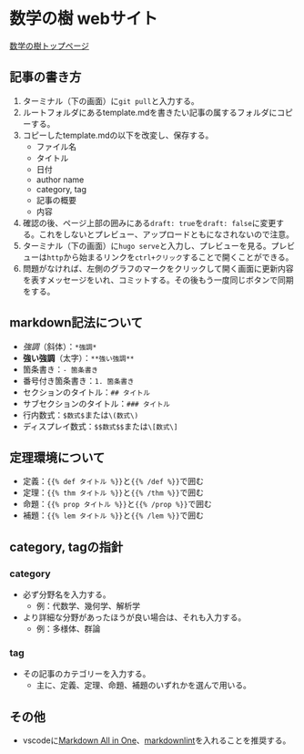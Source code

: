 # 数学の樹 webサイト

[数学の樹トップページ](https://arbormathematica.github.io/tree-of-math-project/)

## 記事の書き方

1. ターミナル（下の画面）に`git pull`と入力する。
2. ルートフォルダにあるtemplate.mdを書きたい記事の属するフォルダにコピーする。
3. コピーしたtemplate.mdの以下を改変し、保存する。
   - ファイル名
   - タイトル
   - 日付
   - author name
   - category, tag
   - 記事の概要
   - 内容
4. 確認の後、ページ上部の囲みにある`draft: true`を`draft: false`に変更する。これをしないとプレビュー、アップロードともになされないので注意。
5. ターミナル（下の画面）に`hugo serve`と入力し、プレビューを見る。プレビューは`http`から始まるリンクを`ctrl+クリック`することで開くことができる。
6. 問題がなければ、左側のグラフのマークをクリックして開く画面に更新内容を表すメッセージをいれ、コミットする。その後もう一度同じボタンで同期をする。

## markdown記法について

- *強調*（斜体）：`*強調*`
- **強い強調**（太字）：`**強い強調**`
- 箇条書き：`- 箇条書き`
- 番号付き箇条書き：`1. 箇条書き`
- セクションのタイトル：`## タイトル`
- サブセクションのタイトル：`### タイトル`
- 行内数式：`$数式$`または`\(数式\)`
- ディスプレイ数式：`$$数式$$`または`\[数式\]`

## 定理環境について

- 定義：`{{% def タイトル %}}`と`{{% /def %}}`で囲む
- 定理：`{{% thm タイトル %}}`と`{{% /thm %}}`で囲む
- 命題：`{{% prop タイトル %}}`と`{{% /prop %}}`で囲む
- 補題：`{{% lem タイトル %}}`と`{{% /lem %}}`で囲む

## category, tagの指針

### category

- 必ず分野名を入力する。
  - 例：代数学、幾何学、解析学
- より詳細な分野があったほうが良い場合は、それも入力する。
  - 例：多様体、群論

### tag

- その記事のカテゴリーを入力する。
  - 主に、定義、定理、命題、補題のいずれかを選んで用いる。

## その他

- vscodeに[Markdown All in One](https://marketplace.visualstudio.com/items?itemName=yzhang.markdown-all-in-one)、[markdownlint](https://marketplace.visualstudio.com/items?itemName=DavidAnson.vscode-markdownlint)を入れることを推奨する。
